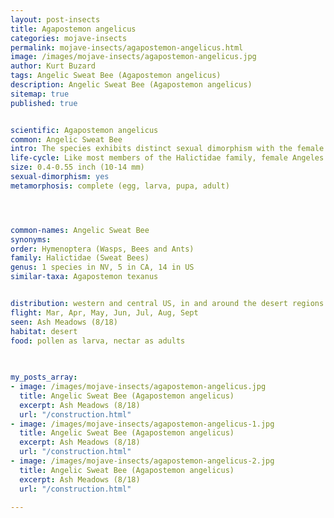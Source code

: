 ```yaml
---
layout: post-insects
title: Agapostemon angelicus
categories: mojave-insects
permalink: mojave-insects/agapostemon-angelicus.html
image: /images/mojave-insects/agapostemon-angelicus.jpg
author: Kurt Buzard
tags: Angelic Sweat Bee (Agapostemon angelicus)
description: Angelic Sweat Bee (Agapostemon angelicus)
sitemap: true
published: true


scientific: Agapostemon angelicus
common: Angelic Sweat Bee
intro: The species exhibits distinct sexual dimorphism with the female being a metallic green bee across its entire body whereas males have a bright yellow and black banded metasoma.
life-cycle: Like most members of the Halictidae family, female Angeles striped sweat bees build their nests in the form of tunnels in soil, or other substrates. Halictidae bees do not feed their young honey, but instead leave balls of pollen in the nest where eggs are laid for the young to consume.
size: 0.4-0.55 inch (10-14 mm)
sexual-dimorphism: yes
metamorphosis: complete (egg, larva, pupa, adult)




common-names: Angelic Sweat Bee
synonyms: 
order: Hymenoptera (Wasps, Bees and Ants)
family: Halictidae (Sweat Bees)
genus: 1 species in NV, 5 in CA, 14 in US
similar-taxa: Agapostemon texanus


distribution: western and central US, in and around the desert regions of the southwestern US
flight: Mar, Apr, May, Jun, Jul, Aug, Sept
seen: Ash Meadows (8/18)
habitat: desert
food: pollen as larva, nectar as adults
 
   

my_posts_array:
- image: /images/mojave-insects/agapostemon-angelicus.jpg
  title: Angelic Sweat Bee (Agapostemon angelicus)
  excerpt: Ash Meadows (8/18)
  url: "/construction.html"
- image: /images/mojave-insects/agapostemon-angelicus-1.jpg
  title: Angelic Sweat Bee (Agapostemon angelicus)
  excerpt: Ash Meadows (8/18)
  url: "/construction.html"
- image: /images/mojave-insects/agapostemon-angelicus-2.jpg
  title: Angelic Sweat Bee (Agapostemon angelicus)
  excerpt: Ash Meadows (8/18)
  url: "/construction.html"
 
---
```

  
  
 <p></p>
  
